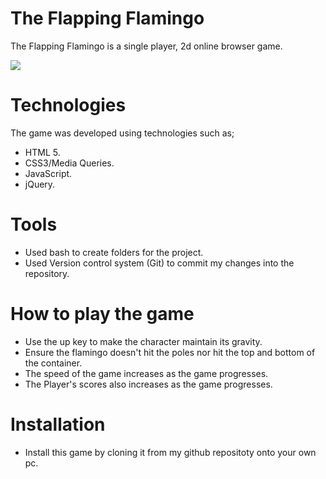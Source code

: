 # The Flapping Flamingo

The Flapping Flamingo is a single player, 2d online browser game.

![](https://s3.mzstatic.com/us/r30/Purple5/v4/92/ba/42/92ba42f2-ae4a-8e37-dba8-33226bafed2b/mzl.fdmjrsbb.png )

# Technologies 

The game was developed using technologies such as; 

- HTML 5.
- CSS3/Media Queries.
- JavaScript.
- jQuery.

# Tools

- Used bash to create folders for the project.
- Used Version control system (Git) to commit my changes into the repository.

# How to play the game 

- Use the up key to make the character maintain its gravity.
- Ensure the flamingo doesn't hit the poles nor hit the top and bottom of the container.
- The speed of the game increases as the game progresses.
- The Player's scores also increases as the game progresses.

# Installation

- Install this game by cloning it from my github repositoty onto your own pc.




